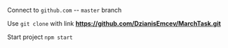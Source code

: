 Connect to `github.com` -- `master` branch

Use `git clone` with link **https://github.com/DzianisEmcev/MarchTask.git**

Start project `npm start`